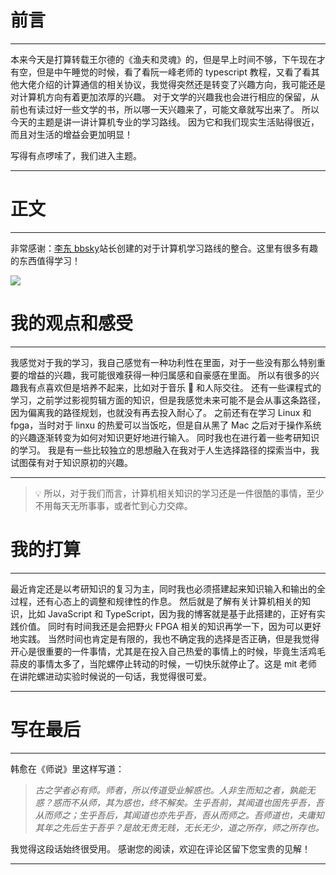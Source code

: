 # 前言

---

本来今天是打算转载王尔德的《渔夫和灵魂》的，但是早上时间不够，下午现在才有空，但是中午睡觉的时候，看了看阮一峰老师的 typescript 教程，又看了看其他大佬介绍的计算通信的相关协议，我觉得突然还是转变了兴趣方向，我可能还是对计算机方向有着更加浓厚的兴趣。
对于文学的兴趣我也会进行相应的保留，从前也有读过好一些文学的书，所以哪一天兴趣来了，可能文章就写出来了。
所以今天的主题是讲一讲计算机专业的学习路线。
因为它和我们现实生活贴得很近，而且对生活的增益会更加明显！

写得有点啰嗦了，我们进入主题。

---

# 正文

---

非常感谢：[李东 bbsky](https://hackway.org/docs/cs/intro)站长创建的对于计算机学习路线的整合。这里有很多有趣的东西值得学习！

![](https://bu.dusays.com/2023/08/17/64ddef516e2da.png)

# 我的观点和感受

---

我感觉对于我的学习，我自己感觉有一种功利性在里面，对于一些没有那么特别重要的增益的兴趣，我可能很难获得一种归属感和自豪感在里面。
所以有很多的兴趣我有点喜欢但是培养不起来，比如对于音乐 🎵 和人际交往。
还有一些课程式的学习，之前学过影视剪辑方面的知识，但是我感觉未来可能不是会从事这条路径，因为偏离我的路径规划，也就没有再去投入耐心了。
之前还有在学习 Linux 和 fpga，当时对于 linxu 的热爱可以当饭吃，但是自从黑了 Mac 之后对于操作系统的兴趣逐渐转变为如何对知识更好地进行输入。
同时我也在进行着一些考研知识的学习。
我是有一些比较独立的思想融入在我对于人生选择路径的探索当中，我试图葆有对于知识原初的兴趣。

---

> 💡 所以，对于我们而言，计算机相关知识的学习还是一件很酷的事情，至少不用每天无所事事，或者忙到心力交瘁。

# 我的打算

---

最近肯定还是以考研知识的复习为主，同时我也必须搭建起来知识输入和输出的全过程，还有心态上的调整和规律性的作息。
然后就是了解有关计算机相关的知识，比如 JavaScript 和 TypeScript，因为我的博客就是基于此搭建的，正好有实践价值。
同时有时间我还是会把野火 FPGA 相关的知识再学一下，因为可以更好地实践。
当然时间也肯定是有限的，我也不确定我的选择是否正确，但是我觉得开心是很重要的一件事情，尤其是在投入自己热爱的事情上的时候，毕竟生活鸡毛蒜皮的事情太多了，当陀螺停止转动的时候，一切快乐就停止了。这是 mit 老师在讲陀螺进动实验时候说的一句话，我觉得很可爱。

---

# 写在最后

---

韩愈在《师说》里这样写道：

> _古之学者必有师。师者，所以传道受业解惑也。人非生而知之者，孰能无惑？惑而不从师，其为惑也，终不解矣。生乎吾前，其闻道也固先乎吾，吾从而师之；生乎吾后，其闻道也亦先乎吾，吾从而师之。吾师道也，夫庸知其年之先后生于吾乎？是故无贵无贱，无长无少，道之所存，师之所存也。_

我觉得这段话始终很受用。
感谢您的阅读，欢迎在评论区留下您宝贵的见解！

---
